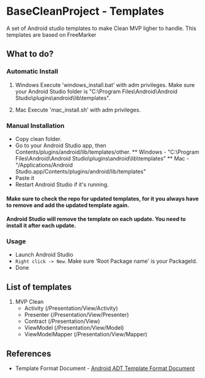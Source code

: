 # BaseCleanProject - Templates

A set of Android studio templates to make Clean MVP ligher to handle. This templates are based on FreeMarker

## What to do?

### Automatic Install

1. Windows
Execute 'windows_install.bat' with adm privileges. Make sure your Android Studio folder is "C:\Program Files\Android\Android Studio\plugins\android\lib\templates".

2. Mac
Execute 'mac_install.sh' with adm privileges.

### Manual Installation

 * Copy clean folder.
 * Go to your Android Studio app, then Contents/plugins/android/lib/templates/other.
 ** Windows -  "C:\Program Files\Android\Android Studio\plugins\android\lib\templates"
 ** Mac - "/Applications/Android Studio.app/Contents/plugins/android/lib/templates"
 * Paste it
 * Restart Android Studio if it's running.

#### Make sure to check the repo for updated templates, for it you always have to remove and add the updated template again.
#### Android Studio will remove the template on each update. You need to install it after each update.

### Usage

 * Launch Android Studio
 * `Right click -> New`. Make sure 'Root Package name' is your PackageId. 
 * Done

## List of templates

1. MVP  Clean
	* Activity (/Presentation/View/Activity)
	* Presenter (/Presentation/View/Presenter)
	* Contract (/Presentation/View)
	* ViewModel (/Presentation/View/Model)
	* ViewModelMapper (/Presentation/View/Mapper)

## References
* Template Format Document - [Android ADT Template Format Document](http://www.i-programmer.info/professional-programmer/resources-and-tools/6845-android-adt-template-format-document.html)
